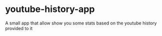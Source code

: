 # youtube-history-app
A small app that allow show you some stats based on the youtube history provided to it
